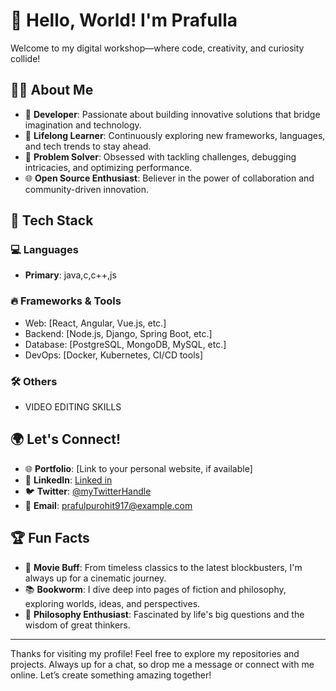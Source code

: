 # 👋 Hello, World! I'm Prafulla 

Welcome to my digital workshop—where code, creativity, and curiosity collide!  

## 🧑‍💻 About Me  

- 🚀 **Developer**: Passionate about building innovative solutions that bridge imagination and technology.  
- 🌱 **Lifelong Learner**: Continuously exploring new frameworks, languages, and tech trends to stay ahead.  
- 🎯 **Problem Solver**: Obsessed with tackling challenges, debugging intricacies, and optimizing performance.  
- 🌐 **Open Source Enthusiast**: Believer in the power of collaboration and community-driven innovation.  

## 🔧 Tech Stack  

### 💻 Languages  
- **Primary**: java,c,c++,js 

### 🔥 Frameworks & Tools  
- Web: [React, Angular, Vue.js, etc.]  
- Backend: [Node.js, Django, Spring Boot, etc.]  
- Database: [PostgreSQL, MongoDB, MySQL, etc.]  
- DevOps: [Docker, Kubernetes, CI/CD tools]  

### 🛠️ Others  
- VIDEO EDITING SKILLS

## 🌍 Let's Connect!  

- 🌐 **Portfolio**: [Link to your personal website, if available]  
- 💼 **LinkedIn**: [Linked in](www.linkedin.com/in/prafulla-purohit-79aa5623b)  
- 🐦 **Twitter**: [@myTwitterHandle](https://x.com/21Prafulla)  
- 📧 **Email**: [prafulpurohit917@example.com](mailto:prafulpurohit917@gmail.com)  

## 🏆 Fun Facts  
- 🎥 **Movie Buff**: From timeless classics to the latest blockbusters, I'm always up for a cinematic journey.
- 📚 **Bookworm**: I dive deep into pages of fiction and philosophy, exploring worlds, ideas, and perspectives.
- 💭 **Philosophy Enthusiast**: Fascinated by life's big questions and the wisdom of great thinkers.

---

Thanks for visiting my profile! Feel free to explore my repositories and projects. Always up for a chat, so drop me a message or connect with me online. Let’s create something amazing together!  
